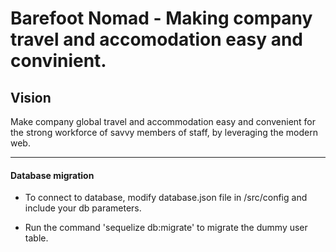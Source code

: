 Barefoot Nomad - Making company travel and accomodation easy and convinient.
=======

## Vision
Make company global travel and accommodation easy and convenient for the strong workforce of savvy members of staff, by leveraging the modern web. 

---

#### Database migration

- To connect to database, modify database.json file in /src/config and include your db parameters.

- Run the command 'sequelize db:migrate' to migrate the dummy user table.
